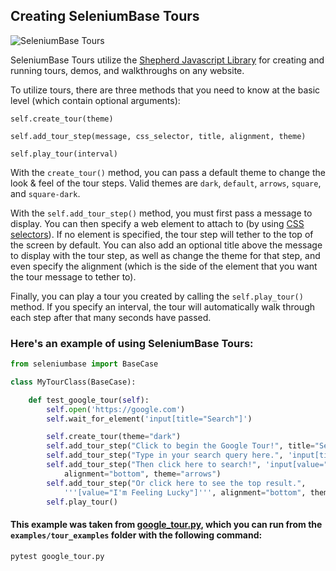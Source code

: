 ## Creating SeleniumBase Tours

![](https://cdn2.hubspot.net/hubfs/100006/images/google_tour.gif "SeleniumBase Tours")<br>

SeleniumBase Tours utilize the [Shepherd Javascript Library](https://cdnjs.com/libraries/shepherd/1.8.1) for creating and running tours, demos, and walkthroughs on any website.

To utilize tours, there are three methods that you need to know at the basic level (which contain optional arguments):

``self.create_tour(theme)``

``self.add_tour_step(message, css_selector, title, alignment, theme)``

``self.play_tour(interval)``

With the ``create_tour()`` method, you can pass a default theme to change the look & feel of the tour steps. Valid themes are ``dark``, ``default``, ``arrows``, ``square``, and ``square-dark``.

With the ``self.add_tour_step()`` method, you must first pass a message to display. You can then specify a web element to attach to (by using [CSS selectors](https://www.w3schools.com/cssref/css_selectors.asp)). If no element is specified, the tour step will tether to the top of the screen by default. You can also add an optional title above the message to display with the tour step, as well as change the theme for that step, and even specify the alignment (which is the side of the element that you want the tour message to tether to).

Finally, you can play a tour you created by calling the ``self.play_tour()`` method. If you specify an interval, the tour will automatically walk through each step after that many seconds have passed.

### Here's an example of using SeleniumBase Tours:

```python
from seleniumbase import BaseCase

class MyTourClass(BaseCase):

    def test_google_tour(self):
        self.open('https://google.com')
        self.wait_for_element('input[title="Search"]')

        self.create_tour(theme="dark")
        self.add_tour_step("Click to begin the Google Tour!", title="SeleniumBase Tours")
        self.add_tour_step("Type in your search query here.", 'input[title="Search"]')
        self.add_tour_step("Then click here to search!", 'input[value="Google Search"]',
            alignment="bottom", theme="arrows")
        self.add_tour_step("Or click here to see the top result.",
            '''[value="I'm Feeling Lucky"]''', alignment="bottom", theme="arrows")
        self.play_tour()
```

#### This example was taken from [google_tour.py](https://github.com/seleniumbase/SeleniumBase/blob/master/examples/tour_examples/google_tour.py), which you can run from the ``examples/tour_examples`` folder with the following command:

```bash
pytest google_tour.py
```
